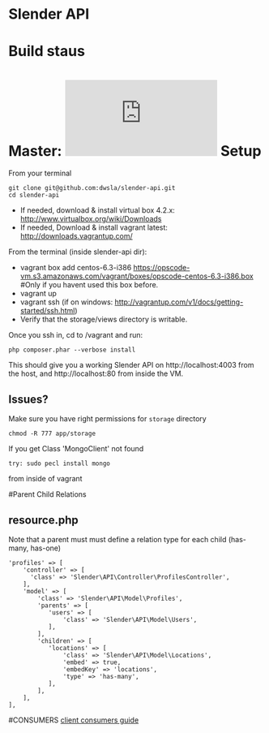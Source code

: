 Slender API
===
Build staus
=====

Master: [![Build Status](http://potterskolen.dk/buildstatus.php?job=Slender-API)](http://ci.diamondwebservices.com:8080/job/Slender-API/)
Setup
=====

From your terminal
```
git clone git@github.com:dwsla/slender-api.git
cd slender-api
```

* If needed, download & install virtual box 4.2.x: http://www.virtualbox.org/wiki/Downloads
* If needed, Download & install vagrant latest: http://downloads.vagrantup.com/

From the terminal (inside slender-api dir):
* vagrant box add centos-6.3-i386 https://opscode-vm.s3.amazonaws.com/vagrant/boxes/opscode-centos-6.3-i386.box #Only if you havent used this box before.
* vagrant up
* vagrant ssh (if on windows: http://vagrantup.com/v1/docs/getting-started/ssh.html)
* Verify that the storage/views directory is writable.


Once you ssh in, cd to /vagrant and run:
```
php composer.phar --verbose install
```

This should give you a working Slender API on http://localhost:4003 from the host, and http://localhost:80 from inside the VM.


Issues?
---------------------

Make sure you have right permissions for `storage` directory
```
chmod -R 777 app/storage
```

If you get Class 'MongoClient' not found
```
try: sudo pecl install mongo
```
from inside of vagrant

#Parent Child Relations

resource.php
------
Note that a parent must must define a relation type for each child (has-many, has-one)
```
'profiles' => [
    'controller' => [
      'class' => 'Slender\API\Controller\ProfilesController',
    ],
    'model' => [
        'class' => 'Slender\API\Model\Profiles',
        'parents' => [
           'users' => [
               'class' => 'Slender\API\Model\Users',
           ],
        ],
        'children' => [
           'locations' => [
               'class' => 'Slender\API\Model\Locations',
               'embed' => true,
               'embedKey' => 'locations',
               'type' => 'has-many',
           ],
        ],
    ],
],
```

#CONSUMERS
<a href="https://github.com/dwsla/slender-api/wiki/Client-Consumers">client consumers guide</a>
